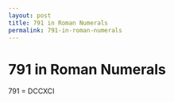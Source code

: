```yaml
---
layout: post
title: 791 in Roman Numerals
permalink: 791-in-roman-numerals
---
```


# 791 in Roman Numerals

791 = DCCXCI

